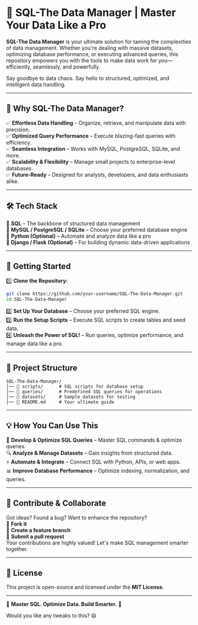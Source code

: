 # 🚀 SQL-The Data Manager | Master Your Data Like a Pro  

**SQL-The Data Manager** is your ultimate solution for taming the complexities of data management. Whether you're dealing with massive datasets, optimizing database performance, or executing advanced queries, this repository empowers you with the tools to make data work for you—efficiently, seamlessly, and powerfully.  

Say goodbye to data chaos. Say hello to structured, optimized, and intelligent data handling.  

---

## 🌟 Why SQL-The Data Manager?  

✅ **Effortless Data Handling** – Organize, retrieve, and manipulate data with precision.  
✅ **Optimized Query Performance** – Execute blazing-fast queries with efficiency.  
✅ **Seamless Integration** – Works with MySQL, PostgreSQL, SQLite, and more.  
✅ **Scalability & Flexibility** – Manage small projects to enterprise-level databases.  
✅ **Future-Ready** – Designed for analysts, developers, and data enthusiasts alike.  

---

## 🛠 Tech Stack  

🔹 **SQL** – The backbone of structured data management  
🔹 **MySQL / PostgreSQL / SQLite** – Choose your preferred database engine  
🔹 **Python (Optional)** – Automate and analyze data like a pro  
🔹 **Django / Flask (Optional)** – For building dynamic data-driven applications  

---

## 🚀 Getting Started  

1️⃣ **Clone the Repository:**  
```sh
git clone https://github.com/your-username/SQL-The-Data-Manager.git
cd SQL-The-Data-Manager
```
2️⃣ **Set Up Your Database** – Choose your preferred SQL engine.  
3️⃣ **Run the Setup Scripts** – Execute SQL scripts to create tables and seed data.  
4️⃣ **Unleash the Power of SQL!** – Run queries, optimize performance, and manage data like a pro.  

---

## 📂 Project Structure  

```
SQL-The-Data-Manager/
│── 🔹 scripts/      # SQL scripts for database setup  
│── 🔹 queries/      # Predefined SQL queries for operations  
│── 🔹 datasets/     # Sample datasets for testing  
│── 🔹 README.md     # Your ultimate guide  
```  

---

## 💡 How You Can Use This  

🚀 **Develop & Optimize SQL Queries** – Master SQL commands & optimize queries.  
🔍 **Analyze & Manage Datasets** – Gain insights from structured data.  
⚡ **Automate & Integrate** – Connect SQL with Python, APIs, or web apps.  
📊 **Improve Database Performance** – Optimize indexing, normalization, and queries.  

---

## 🤝 Contribute & Collaborate  

Got ideas? Found a bug? Want to enhance the repository?  
🔹 **Fork it**  
🔹 **Create a feature branch**  
🔹 **Submit a pull request**  
Your contributions are highly valued! Let's make SQL management smarter together.  

---

## 📜 License  

This project is open-source and licensed under the **MIT License**.  

---

🚀 **Master SQL. Optimize Data. Build Smarter.** 🚀  

Would you like any tweaks to this? 😃
